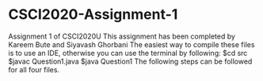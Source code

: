 # CSCI2020-Assignment-1
Assignment 1 of CSCI2020U
This assignment has been completed by Kareem Bute and Siyavash Ghorbani
The easiest way to compile these files is to use an IDE, otherwise you can use the terminal by following:
$cd src
$javac Question1.java
$java Question1
The following steps can be followed for all four files. 
